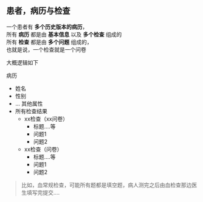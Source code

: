 ## 患者，病历与检查

一个患者有 **多个历史版本的病历**，<br>
所有 **病历** 都是由 **基本信息** 以及 **多个检查** 组成的<br>
所有 **检查** 都是由 **多个问题** 组成的，<br>
也就是说，一个检查就是一个问卷

大概逻辑如下

病历
- 姓名
- 性别
- ... 其他属性
- 所有检查结果
	- xx检查（xx问卷）
		- 标题....等
		- 问题1
		- 问题2
	- xx检查（问卷）
		- 标题....等
		- 问题1
		- 问题2

> 比如，血常规检查，可能所有题都是填空题，病人测完之后由血检查那边医生填写完提交....


